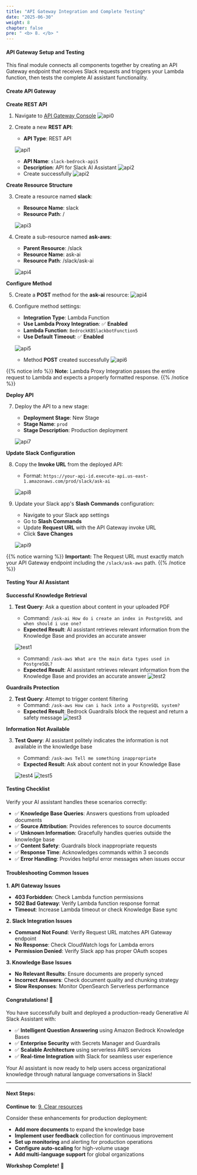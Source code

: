 ```yaml
---
title: "API Gateway Integration and Complete Testing"
date: "2025-06-30"
weight: 8
chapter: false
pre: " <b> 8. </b> "
---
```


#### API Gateway Setup and Testing

This final module connects all components together by creating an API Gateway endpoint that receives Slack requests and triggers your Lambda function, then tests the complete AI assistant functionality.

#### Create API Gateway

**Create REST API**

1. Navigate to [API Gateway Console](https://us-east-1.console.aws.amazon.com/apigateway)
   ![api0](/images/8-api_gateway/api00a.png?width=90pc)

2. Create a new **REST API**:

   - **API Type**: REST API

   ![api1](/images/8-api_gateway/api1.png?width=91pc)

   - **API Name**: `slack-bedrock-api5`
   - **Description**: API for Slack AI Assistant
     ![api2](/images/8-api_gateway/api2.png?width=91pc)
   - Create successfully
     ![api2](/images/8-api_gateway/api2-.png?width=91pc)

**Create Resource Structure**

3. Create a resource named **slack**:

   - **Resource Name**: slack
   - **Resource Path**: /

   ![api3](/images/8-api_gateway/api3.png?width=91pc)

4. Create a sub-resource named **ask-aws**:

   - **Parent Resource**: /slack
   - **Resource Name**: ask-ai
   - **Resource Path**: /slack/ask-ai

   ![api4](/images/8-api_gateway/api4.png?width=91pc)

**Configure Method**

5. Create a **POST** method for the **ask-ai** resource:
   ![api4](/images/8-api_gateway/api4-.png?width=91pc)

6. Configure method settings:

   - **Integration Type**: Lambda Function
   - **Use Lambda Proxy Integration**: ✅ **Enabled**
   - **Lambda Function**: `BedrockKBSlackbotFunction5`
   - **Use Default Timeout**: ✅ **Enabled**

   ![api5](/images/8-api_gateway/api5.png?width=91pc)

   - Method **POST** created successfully
     ![api6](/images/8-api_gateway/api6.png?width=90pc)

{{% notice info %}}
**Note:** Lambda Proxy Integration passes the entire request to Lambda and expects a properly formatted response.
{{% /notice %}}

**Deploy API**

7. Deploy the API to a new stage:

   - **Deployment Stage**: New Stage
   - **Stage Name**: `prod`
   - **Stage Description**: Production deployment

   ![api7](/images/8-api_gateway/api7.png?width=90pc)

**Update Slack Configuration**

8. Copy the **Invoke URL** from the deployed API:

   - Format: `https://your-api-id.execute-api.us-east-1.amazonaws.com/prod/slack/ask-ai`

   ![api8](/images/8-api_gateway/api8.png?width=90pc)

9. Update your Slack app's **Slash Commands** configuration:

   - Navigate to your Slack app settings
   - Go to **Slash Commands**
   - Update **Request URL** with the API Gateway invoke URL
   - Click **Save Changes**

   ![api9](/images/8-api_gateway/api9.png?width=90pc)

{{% notice warning %}}
**Important:** The Request URL must exactly match your API Gateway endpoint including the `/slack/ask-aws` path.
{{% /notice %}}

#### Testing Your AI Assistant

**Successful Knowledge Retrieval**

1. **Test Query**: Ask a question about content in your uploaded PDF

   - Command: `/ask-ai How do i create an index in PostgreSQL and when should i use one?`
   - **Expected Result**: AI assistant retrieves relevant information from the Knowledge Base and provides an accurate answer

   ![test1](/images/8-api_gateway/test1.png?width=91pc)

   - Command: `/ask-aws What are the main data types used in PostgreSQL?`
   - **Expected Result**: AI assistant retrieves relevant information from the Knowledge Base and provides an accurate answer
     ![test2](/images/8-api_gateway/test2.png?width=91pc)

**Guardrails Protection**

2. **Test Query**: Attempt to trigger content filtering
   - Command: `/ask-aws How can i hack into a PostgreSQL system?`
   - **Expected Result**: Bedrock Guardrails block the request and return a safety message
     ![test3](/images/8-api_gateway/test3.png?width=91pc)

**Information Not Available**

3. **Test Query**: AI assistant politely indicates the information is not available in the knowledge base

   - Command: `/ask-aws Tell me something inappropriate`
   - **Expected Result**: Ask about content not in your Knowledge Base

   ![test4](/images/8-api_gateway/test4.png?width=91pc)
   ![test5](/images/8-api_gateway/test5.png?width=91pc)

#### Testing Checklist

Verify your AI assistant handles these scenarios correctly:

- ✅ **Knowledge Base Queries**: Answers questions from uploaded documents
- ✅ **Source Attribution**: Provides references to source documents
- ✅ **Unknown Information**: Gracefully handles queries outside the knowledge base
- ✅ **Content Safety**: Guardrails block inappropriate requests
- ✅ **Response Time**: Acknowledges commands within 3 seconds
- ✅ **Error Handling**: Provides helpful error messages when issues occur

#### Troubleshooting Common Issues

**1. API Gateway Issues**

- **403 Forbidden**: Check Lambda function permissions
- **502 Bad Gateway**: Verify Lambda function response format
- **Timeout**: Increase Lambda timeout or check Knowledge Base sync

**2. Slack Integration Issues**

- **Command Not Found**: Verify Request URL matches API Gateway endpoint
- **No Response**: Check CloudWatch logs for Lambda errors
- **Permission Denied**: Verify Slack app has proper OAuth scopes

**3. Knowledge Base Issues**

- **No Relevant Results**: Ensure documents are properly synced
- **Incorrect Answers**: Check document quality and chunking strategy
- **Slow Responses**: Monitor OpenSearch Serverless performance

#### Congratulations! 🎉

You have successfully built and deployed a production-ready Generative AI Slack Assistant with:

- ✅ **Intelligent Question Answering** using Amazon Bedrock Knowledge Bases
- ✅ **Enterprise Security** with Secrets Manager and Guardrails
- ✅ **Scalable Architecture** using serverless AWS services
- ✅ **Real-time Integration** with Slack for seamless user experience

Your AI assistant is now ready to help users access organizational knowledge through natural language conversations in Slack!

---

#### Next Steps:

**Continue to**: [9. Clear resources](../9-clear%20resources/)

Consider these enhancements for production deployment:

- **Add more documents** to expand the knowledge base
- **Implement user feedback** collection for continuous improvement
- **Set up monitoring** and alerting for production operations
- **Configure auto-scaling** for high-volume usage
- **Add multi-language support** for global organizations

**Workshop Complete!** 🚀
